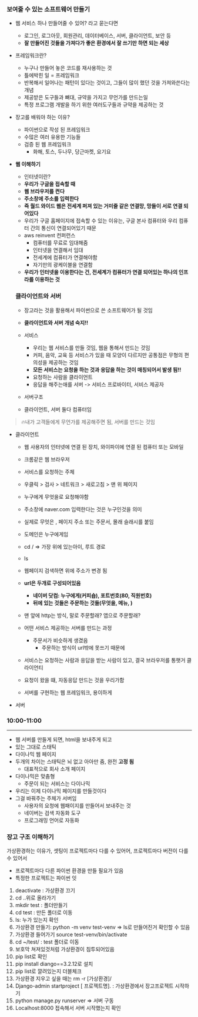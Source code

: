 ### 보여줄 수 있는 소프트웨어 만들기

* 웹 서비스 하나 만들어줄 수 있어? 라고 묻는다면
  * 로그인, 로그아웃, 회원관리, 데이터베이스, 서버, 클라이언트, 보안 등
  * **잘 만들어진 것들을 가져다가 좋은 환경에서 잘 쓰기만 하면 되는 세상**

* 프레임워크란? 
  * 누구나 만들어 놓은  코드를 재사용하는 것
  * 틀에박힌 일 = 프레임워크 
  * 반복해서 일어나는 패턴이 있다는 것이고, 그들이 많이 했던 것을 가져와쓴다는 개념
  * 제공받은 도구들과 뼈대, 규약을 가지고 무언가를 만드는일
  * 특정 프로그램 개발을 하기 위한 여러도구들과 규약을 제공하는 것
* 장고를 배워야 하는 이유? 
  * 파이썬으로 작성 된 프레임워크
  * 수많은 여러 유용한 기능들
  * 검증 된 웹 프레임워크
    * 화해, 토스, 두나무, 당근마켓, 요기요

* **웹 이해하기**

  * 인터넷이란? 
  * **우리가 구글을 접속할 때**
  * **웹 브라우저를 켠다**
  * **주소창에 주소를 입력한다**
  * **즉 월드 와이드 웹은 전세계 퍼져 있는 거미줄 같은 연결망, 망들이 서로 연결 되어있다**
  * 우리가 구글 홈페이지에 접속할 수 있는 이유는, 구글 본사 컴퓨터와 우리 컴퓨터 간의 통신이 연결되어있기 때문
  * aws reinvent 컨퍼런스
    * 컴퓨터를 무료로 임대해줌
    * 인터넷을 연결해서 임대
    * 전세계에 컴퓨터가 연결해야함
    * 자기만의 광케이블을 연결함
  * **우리가 인터넷을 이용한다는 건, 전세계가 컴퓨터가 연결 되어있는 하나의 인프라를 이용하는 것**

  

  ### 클라이언트와 서버

  * 장고라는 것을 활용해서 파이썬으로 쓴 소프트웨어가 될 것임
  * **클라이언트와 서버 개념 숙지!!**
  * 서비스
    * 우리는 웹 서비스를 만들 것임, 웹을 통해서 만드는 것임
    * 커피, 음악, 교육 등  서비스가 있을 때 모양이 다르지만 공통점은 무형의 편의성을 제공하는 것임
    *  **모든 서비스는 요청을 하는 것과 응답을 하는 것이 매칭되어서 발생 됨!!** 
    * 요청하는 사람을 클라이언트
    * 응답을 해주는애를 서버 -> 서비스 프로바이터, 서비스 제공자

  *  서버구조
    * 클라이언트, 서버 둘다 컴퓨터임

> 🔥내가 고객들에게 무언가를 제공해주면 됨, 서버를 만드는 것임



* 클라이언트

  * 웹 사용자의 인터넷에 연결 된 장치, 와이파이에 연결 된 컴퓨터 또는 모바일
  * 크롬같은 웹 브라우저
  * 서비스를 요청하는 주체
  * 우클릭 > 검사 > 네트워크 > 새로고침 > 맨 위 페이지 
  * 누구에게 무엇을로 요청해야함
  * 주소창에 naver.com 입력한다는 것은 누구인것을 의미
  * 실제로 무엇은 , 페이지 주소 또는 주문서, 몰래 슬래시를 붙임
  * 도메인은 누구에게임
  * cd / => 가장 위에 있는아이, 루트 경로
  * ls
  * 웹페이지 검색하면 위에 주소가 변경 됨
  * **url은 두개로 구성되어있음**
    * **네이버 닷컴: 누구에게(커피숍), 포트번호(80, 직원번호)**
    * **뒤에 있는 것들은 주문하는 것들(무엇을, 메뉴, )**
  * 맨 앞에 http는 방식, 말로 주문할래? 앱으로 주문할래? 

  * 어떤 서비스 제공하는 서버를 만드는 과정
    * 주문서가 비슷하게 생겼음
      * 주문하는 방식이 url밖에 못쓰기 때문에
  * 서비스는 요청하는 사람과 응답을 받는 사람이 있고, 결국 브라우저를 통햇거 클라이언티
  * 요청이 왔을 떄, 자동응답 만드는 것을 우리가함
  * 서버를 구현하는 웹 프레임워크, 용이하게

* 서버 



### 10:00-11:00

---

* 웹 서버를 만들게 되면, html을 보내주게 되고 
* 있는 그대로 스태틱
* 다이나믹 웹 페이지
* 두개의 차이는 스태틱은 뇌 없고 아아만 줌, 완전 **고정 됨**
  * 대표적으로 회사 소개 페이지
* 다이나믹은 맞춤형
  * 주문이 되는 서비스는 다이나믹 
* 우리는 이제 다이나믹 페이지를 만들것이다
* 그걸 바꿔주는 주체가 서버임
  * 사용자의 요청에 웹패이지를 만들어서 보내주는 것
  * 네이버는 검색 자동화 도구
  * 프로그래밍 언어로 자동화 



### 장고 구조 이해하기

가상환경하는 이유가, 셋팅이 프로젝트마다 다를 수 있어어, 프로젝트마다 버전이 다를 수 있어서

* 프로젝트마다 다른 파이썬 환경을 만들 필요가 있음
* 특정한 프로젝트는 파이썬 잇



1. deactivate : 가상환경 끄기
2.  cd ..위로 올라가기
3. mkdir test : 폴더만들기
4. cd test : 만든 폴더로 이동
5. ls: 누가 있는지 확인
6. 가상환경 만들기: python -m venv test-venv => ls로 만들어진거 확인할 수 있음
7. 가상환경 들어가기 source test-venv/bin/activate
8. cd ~/test/ : test 폴더로 이동
9. 보호막 쳐져있것처럼 가상환경이 침투되어있음
10. pip list로 확인
11. pip install diango==3.2.12로 설치 
12. pip list로 깔려있는지 더블체크
13. 가상환경 지우고 싶을 때는 rm -r [가상환경]/
14. Django-admin startproject [ 프로젝트명]. : 가상환경에서 장고프로젝트 시작하기
15. python manage.py runserver => 서버 구동
16. Localhost:8000 접속해서 서버 시작했는지 확인